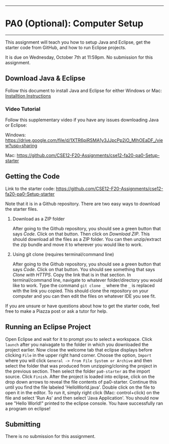 
---
# PA0 (Optional): Computer Setup
---

This assignment will teach you how to setup Java and Eclipse, get the starter code from GitHub, and how to run Eclipse projects.

It is due on Wednesday, October 7th at 11:59pm. No submission for this assignment.

## Download Java & Eclipse

Follow this document to install Java and Eclipse for either Windows or Mac: [Installtion Instructions](https://docs.google.com/document/d/1wiWmSw-t3PIkFtu4hDhAmWykpleA3h-he3AaDb1Fq4A/edit?usp=sharing)

### Video Tutorial
Follow this supplementary video if you have any issues downloading Java or Eclipse:

   Windows: https://drive.google.com/file/d/1XTR6piRSMA1y3JJpcPp2iO_MlhOEaDF_/view?usp=sharing
   
   Mac: https://github.com/CSE12-F20-Assignments/cse12-fa20-pa0-Setup-starter

## Getting the Code

Link to the starter code: https://github.com/CSE12-F20-Assignments/cse12-fa20-pa0-Setup-starter

Note that it is in a Github repository. There are two easy ways to download the starter files.

1. Download as a ZIP folder 

    After going to the Github repository, you should see a green button that says *Code*. Click on that button. Then click on *Download ZIP*. This should download all the files as a ZIP folder. You can then unzip/extract the zip bundle and move it to wherever you would like to work.

2. Using git clone (requires terminal/command line)

    After going to the Github repository, you should see a green button that says *Code*. Click on that button. You should see something that says *Clone with HTTPS*. Copy the link that is in that section. In terminal/command line, navigate to whatever folder/directory you would like to work. Type the command `git clone _` where the `_` is replaced with the link you copied. This should clone the repository on your computer and you can then edit the files on whatever IDE you see fit.
    
If you are unsure or have questions about how to get the starter code, feel free to make a Piazza post or ask a tutor for help.



## Running an Eclipse Project
Open Eclipse and wait for it to prompt you to select a workspace. Click `launch` after you naivagate to the folder in which you downloaded the project earlier. Now close the welcome tab that eclipse displays before clicking `File` in the upper right hand corner. Choose the option, `Import` where you will click `General -> From File System or Archive` and then select the folder that was produced from unzipping/cloning the project in the previous section. Then select the folder `pa0-starter` as the import source. Click `Finish`. After the project is loaded into eclipse, click on the drop down arrows to reveal the file contents of pa0-starter. Continue this until you find the file labeled 'HelloWorld.java'. Double click on the file to open it in the editor. To run it, simply right click (Mac: control+click) on the file and select 'Run As' and then select 'Java Application'. You should now see "Hello World!" printed to the eclipse console. You have successfully ran a program on eclipse!

    

## Submitting

There is no submission for this assignment.
